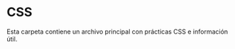 # CSS
Esta carpeta contiene un archivo principal con prácticas CSS e información útil.
<!-- 
    - CSS son las siglas de Cascading Style Sheets (Hojas de estilo en cascada)
    - CSS describe cómo se deben mostrar los elementos HTML en la pantalla, en papel, o en otros medios
    - CSS ahorra mucho trabajo. Puede controlar el diseño de Varias páginas web a la vez
    - Las hojas de estilo externas se almacenan en archivos CSS
-------------------------------------------------------------------------------INFORMACIÓN---------------------------------------------------------------------------------------------
CSS se utiliza para definir estilos para sus páginas web, incluido el diseño, la maquetación y variaciones en la visualización para diferentes dispositivos y tamaños de pantalla.
Una regla CSS consta de un selector y un bloque de declaración.
h1         {             color:      blue;   font-size:  15px    }
(Selector) (Declaración) (Propiedad) (Valor) (Propiedad) (Valor) (Declaración)
El selector apunta al elemento HTML al que desea aplicar estilo.
El bloque de declaración contiene una o más declaraciones separadas por punto y coma.
Cada declaración incluye un nombre de propiedad CSS y un valor, separados por dos puntos.
Varias declaraciones CSS se separan con punto y coma y declaración Los bloques están rodeados de llaves.
---------------------------------------------------------------------------------------------------------------------------------------------------------------------------------------
Un selector CSS selecciona los elementos HTML que quieren estilizar.
Los selectores CSS se utilizan para "encontrar" (o seleccionar) los elementos HTML que quieren estilizar.
Podemos dividir los selectores CSS en cinco categorías:
    - Selectores simples (seleccione elementos según el nombre, la identificación, la clase)
        - El selector id utiliza el atributo id de un elemento HTML para seleccionar un elemento específico.
        El id de un elemento es único dentro de una página, por lo que el selector id es acostumbrado ¡Selecciona un elemento único!
        Para seleccionar un elemento con un identificador específico, escriba un carácter de numeral (#), seguido de El identificador del elemento.
        - El selector de clase selecciona elementos HTML con un atributo de clase específico.
        Para seleccionar elementos con una clase específica, escriba un carácter de punto (.) seguido de la opción nombre de la clase.
            También puede especificar que solo los elementos HTML específicos se vean afectados por una clase.
    - Selectores del combinador (seleccione elementos basados en una relación específica entre ellos)
        - El selector de agrupación selecciona todos los elementos HTML con el mismo estilo Definiciones.
    - Selectores de pseudoclase (seleccionar elementos en función de un estado determinado)
    - Selectores de pseudoelementos (seleccionar y aplicar estilo a una parte de un elemento)
    - Selectores de atributos (seleccionar elementos en función de un atributo o valor de atributo)
    El selector universal (*) selecciona todo el HTML elementos de la página.
---------------------------------------------------------------------------------------------------------------------------------------------------------------------------------------
Con un hoja de estilo externa, puede cambiar el aspecto de todo un sitio web cambiando ¡Solo un archivo!
Se puede utilizar una hoja de estilo interna si una sola página HTML tiene un estilo único.
Se puede utilizar un estilo en línea para aplicar un estilo único a un solo elemento.
Si se han definido algunas propiedades para el mismo selector (elemento) en diferentes hojas de estilo, Se utilizará el valor de la última hoja de estilo leída.
El archivo .css externo no debe contener ninguna etiqueta HTML.
No agregue un espacio entre el valor de la propiedad (20) y la unidad (px)
margin: 20 px;(MAL) margin: 20px;(BIEN)
---------------------------------------------------------------------------------------------------------------------------------------------------------------------------------------
Los comentarios se utilizan para explicar el código y pueden ayudar cuando edite el código fuente en una fecha posterior.
Los navegadores ignoran los comentarios.
/*Se comenta así*/
---------------------------------------------------------------------------------------------------------------------------------------------------------------------------------------
Los colores se especifican mediante nombres de color predefinidos o valores RGB, HEX, HSL, RGBA, HSLA.
    - Un valor de color RGB representa la luz ROJA, VERDE y AZUL.
        Cada parámetro (rojo, verde y azul) define la intensidad del color entre 0 y 255.
        Los valores de color RGBA son una extensión de los valores de color RGB con un canal alfa - que especifica la opacidad de un color.
    - Un color hexadecimal se especifica con: #RRGGBB, donde el RR (rojo), GG (verde) y BB (azul) enteros hexadecimales especifican los componentes de el color.
        Donde rr (rojo), gg (verde) y bb (azul) son valores hexadecimales entre 00 y ff (igual que el decimal 0-255).
        A veces verás un código hexadecimal de 3 dígitos en la fuente CSS.
        El código hexadecimal de 3 dígitos es una abreviatura de algunos códigos hexadecimales de 6 dígitos.
    - HSL significa tono, saturación y luminosidad.
        El tono es un grado en la rueda de colores de 0 a 360. 0 es rojo, 120 es verde y 240 es azul.
        La saturación es un valor porcentual. 0% significa un tono de gris y 100% es el color completo.
        La ligereza también es un porcentaje. El 0% es negro, el 50% no es ni claro ni oscuro, el 100% es blanco
        El parámetro alfa es un número entre 0.0 (totalmente transparente) y 1.0 (nada transparente):
CSS/HTML admite 140 nombres de colores estándar.
Puede establecer el color de fondo de los elementos HTML:
Puede establecer el color del texto:
Puede establecer el color de los bordes:
---------------------------------------------------------------------------------------------------------------------------------------------------------------------------------------
Las propiedades de fondo CSS se utilizan para agregar efectos de fondo para los elementos.
La propiedad especifica el color de fondo de un elemento.background-color
La propiedad especifica la opacidad/transparencia de un elemento. Puede tomar un valor de 0.0 a 1.0. Cuanto menor sea el valor, más transparente:opacity
Si no desea aplicar opacidad a los elementos secundarios, utilice valores de color RGBA. En el ejemplo siguiente se establece la opacidad del color de fondo y no del texto:
La propiedad especifica una imagen que se va a utilizar como fondo de un elemento.background-image
De forma predeterminada, la imagen se repite para que cubra todo el elemento.
Algunas imágenes deben repetirse solo horizontal o verticalmente, o se verán extrañas, así:
La propiedad se utiliza para Especifique la posición de la imagen de fondo.background-position
La propiedad especifica si la imagen de fondo debe desplazarse o fijarse (no se desplazará con el botón resto de la página):background-attachment
Para acortar el código, también es posible especificar todas las propiedades de fondo en una sola propiedad única. Esto se denomina propiedad abreviada.
---------------------------------------------------------------------------------------------------------------------------------------------------------------------------------------
La propiedad especifica el tipo de borde que se va a mostrar.border-style
Se permiten los siguientes valores:
    - dotted - Define un borde punteado
    - dashed - Define un borde discontinuo
    - solid - Define un borde sólido
    - double - Define un doble borde
    - groove - Define un borde ranurado 3D. El efecto depende del valor del color del borde
    - ridge - Define un borde estriado 3D. El efecto depende del valor del color del borde
    - inset - Define un borde de inserción 3D. El efecto depende del valor del color del borde
    - outset - Define un borde de inicio 3D. El efecto depende del valor del color del borde
    - none - No define ningún borde
    - hidden - Define un borde oculto
Ninguna de las OTRAS propiedades de borde CSS (de las que se enseñará a continuación) tendrá NINGÚN efecto a menos que se establezca la propiedad.border-style
La propiedad especifica el ancho de los cuatro bordes.border-width
El ancho se puede establecer como un tamaño específico (en px, pt, cm, em, etc.) o usando Uno de los tres valores predefinidos: thin, medium o thick:
La propiedad puede tener de uno a cuatro valores (para el borde superior, el borde derecho, borde inferior y el borde izquierdo):border-width
La propiedad se utiliza para establecer el color de los cuatro bordes.border-color
La propiedad puede tener de uno a cuatro valores (para el borde superior, el borde derecho, el borde inferior y el borde izquierdo). border-color
A partir de los ejemplos de las páginas anteriores, ha visto que es posible especificar un borde diferente para cada lado.
En CSS, también hay propiedades para especificar cada uno de los bordes (top, derecha, abajo e izquierda):
Como viste en la página anterior, hay muchas propiedades a tener en cuenta cuando se trata de fronteras.
Para acortar el código, también es posible especificar todas las propiedades de borde individuales en una propiedad.
La propiedad es una propiedad abreviada para las siguientes propiedades de borde individuales:border
    - border-width
    - border-style (obligatorio)
    - border-color
La propiedad se utiliza para agregar bordes redondeados a un elemento:border-radius
---------------------------------------------------------------------------------------------------------------------------------------------------------------------------------------
Los márgenes se utilizan para crear espacio alrededor de los elementos, fuera de los bordes definidos.
Con CSS, tienes control total sobre los márgenes. Hay propiedades para establecer el margen de cada lado de un elemento (superior, derecho, inferior e izquierdo).
Todas las propiedades de margen pueden tener los siguientes valores:
    - Automático: el navegador calcula el margen
    - Longitud: especifica un margen en px, pt, cm, etc.
    - % - especifica un margen en % de la anchura del elemento contenedor
    - inherit: especifica que el margen debe heredarse del elemento primario
Para acortar el código, es posible especificar todas las propiedades de margen en una propiedad.
La propiedad es una propiedad abreviada para las siguientes propiedades de margen individuales:margin
    Si la propiedad tiene cuatro valores:margin
    margin: 25px 50px 75px 100px;
        - El margen superior es de 25px
        - El margen derecho es de 50px
        - El margen inferior es de 75px
        - El margen izquierdo es de 100px
    Si la propiedad tiene tres valores:margin
    margin: 25px 50px 75px;
        - El margen superior es de 25px
        - Los márgenes derecho e izquierdo son de 50px
        - El margen inferior es de 75px
    Si la propiedad tiene dos valores:margin
    margin: 25px 50px;
        - Los márgenes superior e inferior son de 25px
        - Los márgenes derecho e izquierdo son de 50px
    Si la propiedad tiene un valor:margin
    margen: 25px;
        - Los cuatro márgenes son de 25px
Puede establecer la propiedad margin en para centrar horizontalmente el elemento dentro de su contenedor.auto
A veces, dos márgenes se colapsan en un solo margen.
Los márgenes superior e inferior de los elementos a veces se contraen en un solo margen que es igual al mayor de los dos márgenes.
¡Esto no sucede en los márgenes izquierdo y derecho! ¡Solo márgenes superior e inferior!
Por ejemplo, el elemento <h1> tiene un margen inferior de 50px y El <h2> tiene un margen superior establecido en 20px.
El sentido común parecería sugerir que el margen vertical entre el <h1> y el <h2> sería un total de 70px (50px + 20px). Pero debido al colapso de los márgenes, El margen real termina siendo de 50px.
---------------------------------------------------------------------------------------------------------------------------------------------------------------------------------------
El padding o relleno se utiliza para crear espacio alrededor del contenido de un elemento, dentro de los bordes definidos.
Las propiedades CSS se utilizan para generar espacio alrededor el contenido de un elemento, dentro de los bordes definidos.padding
Con CSS, tienes control total sobre el relleno. Hay propiedades para establecer el relleno de cada lado de un elemento (superior, derecho, inferior e izquierdo).
Todas las propiedades de relleno pueden tener los siguientes valores:
    - Longitud: especifica un relleno en PX, PT, CM, etc.
    - % - especifica un relleno en % de la anchura del elemento que lo contiene
    - inherit: especifica que el relleno debe heredarse del elemento primario
No se permiten valores negativos.
    Si la propiedad tiene cuatro valores:padding
    padding: 25px 50px 75px 100px;
        - El relleno superior es de 25px
        - El relleno derecho es de 50px
        - El relleno inferior es de 75px
        - El relleno izquierdo es de 100px
    si la propiedad tiene tres valores:padding
    padding: 25px 50px 75px;
        - El relleno superior es de 25px
        - Los rellenos derecho e izquierdo son de 50px
        - El relleno inferior es de 75px
    Si la propiedad tiene dos valores:padding
    relleno: 25px 50px;
        - Los rellenos superior e inferior son de 25px
        - Los rellenos derecho e izquierdo son de 50px
    Si la propiedad tiene un valor:padding
    relleno: 25px;
        - Los cuatro rellenos son de 25px
La propiedad CSS especifica el ancho del área de contenido del elemento. El área de contenido es la parte dentro del relleno, el borde y el margen de un elemento (el modelo de caja).width
Por lo tanto, si un elemento tiene un ancho especificado, el relleno agregado a ese elemento se añadirá a la anchura total del elemento. A menudo, este es un resultado indeseable.
Por ejemplo, el elemento <div> tiene un ancho de 300px. Sin embargo, el ancho real del elemento <div> será de 350px (300px + 25px de relleno izquierdo + 25px de relleno derecho):
Para mantener el ancho en 300px, sin importar la cantidad de relleno, puedes usar la propiedad box-sizing. Esto hace que el elemento mantenga su ancho real; si Si aumenta el relleno, el espacio de contenido disponible disminuirá.
---------------------------------------------------------------------------------------------------------------------------------------------------------------------------------------
El CSS y las propiedades se utilizan para establecer el altura y anchura de un elemento.heightwidth
La propiedad CSS se utiliza para establecer el ancho máximo de un elemento.max-width
Las propiedades height y width no incluyen relleno, bordes ni márgenes. Establece la altura/anchura del área dentro del relleno, el borde y el margen de el elemento.
Las propiedades y puede tener los siguientes valores:heightwidth
    - auto - Este es el valor predeterminado. El navegador Calcula la altura y la anchura
    - length - Define la altura/anchura en px, cm, etc.
    - % - Define la altura/anchura en porcentaje de El bloque contenedor
    - initial - Establece la altura/anchura en su Valor predeterminado
    - inherit - La altura/anchura será heredado de su valor primario
La propiedad se utiliza para establecer el ancho máximo de un elemento.max-width
Se puede especificar en valores de longitud, como px, cm, etc., o en porcentaje (%) de la que contiene, o se establece en none (esto es predeterminado. Significa que no hay un ancho máximo).max-width
El problema con lo anterior ocurre cuando la ventana del navegador es más pequeña que el ancho de el elemento (500px). A continuación, el navegador añade una barra de desplazamiento horizontal a la página.<div>
En su lugar, el uso en esta situación mejorará el manejo de las ventanas pequeñas por parte del navegador.max-width
---------------------------------------------------------------------------------------------------------------------------------------------------------------------------------------
En CSS todos los elementos HTML pueden ser considerados como cajas.
En CSS, el término "modelo de caja" se utiliza cuando se habla de diseño y maquetación.
El modelo de caja CSS es esencialmente una caja que envuelve cada elemento HTML. Consta de: contenido, relleno, bordes y márgenes. La siguiente imagen ilustra el modelo de caja:
Explicación de las diferentes partes:
    - Contenido: el contenido del cuadro, donde aparecen el texto y las imágenes.
    - Padding: despeja un área alrededor del contenido. El acolchado es transparente
    - Borde: un borde que rodea el padding y el contenido
    - Margen: despeja un área fuera del borde. El margen es transparente
Para establecer correctamente la anchura y la altura de un elemento en todos los navegadores, es necesario saber cómo funciona el modelo de caja.
Al establecer las propiedades width y height de un elemento con CSS, solo tienes que establecer el ancho y el alto del área de contenido. Para Calcular el ancho y alto total de un elemento, también debes incluir el relleno y los bordes.
---------------------------------------------------------------------------------------------------------------------------------------------------------------------------------------
Un contorno u outline es una línea dibujada fuera del borde del elemento.
Un contorno es una línea que se dibuja alrededor de los elementos, FUERA de los bordes, para hacer que el elemento "se destaque".
CSS tiene las siguientes propiedades de esquema:
    - outline-style
    - outline-color
    - outline-width
    - outline-offset
    - outline
¡El contorno difiere de los bordes! A diferencia del borde, el contorno es dibujado fuera del borde del elemento, y puede superponerse a otro contenido. Además, el outline NO forma parte de las dimensiones del elemento; la anchura y la altura totales del elemento no se ve afectado por la anchura del contorno.
    La propiedad especifica el estilo del contorno, y puede tener uno de los siguientes valores:outline-style
    - dotted - Define un contorno punteado
    - dashed - Define un contorno discontinuo
    - solid - Define un contorno sólido
    - double - Define un doble contorno
    - groove - Define un contorno ranurado en 3D
    - ridge - Define un contorno estriado en 3D
    - inset - Define un contorno de inserción 3D
    - outset - Define un contorno inicial 3D
    - none - No define ningún contorno
    - hidden - Define un contorno oculto
Ninguna de las otras propiedades de esquema (de las que se enseñará a continuación) tendrá NINGÚN efecto a menos que se establezca la propiedad.outline-style
La propiedad especifica el ancho del contorno, y puede tener uno de los siguientes valores:outline-width
    - thin (típicamente 1px)
    - medium (normalmente 3px)
    - thick (normalmente 5px)
    Un tamaño específico (en px, pt, cm, em, etc.)
La propiedad se utiliza para establecer el color del contorno.outline-color
La propiedad es una propiedad abreviada de Establecer las siguientes propiedades de esquema individuales:outline
    - outline-width
    - outline-style (obligatorio)
    - outline-color
La propiedad añade espacio entre un contorno y el borde/borde de un elemento. El espacio entre un outline y su contorno es transparente.outline-offset
---------------------------------------------------------------------------------------------------------------------------------------------------------------------------------------
CSS tiene muchas propiedades para dar formato al texto.
La propiedad se utiliza para establecer el color del texto. El color se especifica mediante:color
El alto contraste es muy importante para las personas con problemas de visión. Por lo tanto, asegúrese siempre de que el contraste entre el color del texto y el color de fondo (o imagen de fondo) es bueno!
Las propiedades para alinear texto son:
    - text-align
        La propiedad se utiliza para establecer la alineación horizontal de un texto.text-align
        Un texto puede estar alineado a la izquierda o a la derecha, centrado o justificado.
        En el ejemplo siguiente se muestra el texto alineado al centro y alineado a la izquierda y a la derecha (La alineación a la izquierda es la predeterminada si la dirección del texto es de izquierda a derecha y a la derecha La alineación es predeterminada si la dirección del texto es de derecha a izquierda):
            Cuando la propiedad se establece en "justify", cada línea es estirado de modo que cada línea tenga el mismo ancho, y los márgenes izquierdo y derecho sean Recto (como en revistas y periódicos)
    - text-align-last
        La propiedad especifica cómo alinear la última línea de un texto.text-align-last
    - direction
    - unicode-bidi
        Las propiedades direction y unicode-bidi se pueden usar para cambiar la dirección del texto de un elemento: 
    - vertical-align
        La propiedad establece la alineación vertical de un elemento.vertical-align
        Establezca la alineación vertical de una imagen en un texto:
La propiedad se utiliza para agregar Una línea de decoración a texto.text-decoration-line
Puede combinar más de un valor, como sobrelínea y subrayado para mostrar líneas tanto por encima como por debajo de un texto.
No se recomienda subrayar el texto que no es un enlace, ya que esto a menudo confunde al lector.
La propiedad se utiliza para Establece el color de la línea de decoración.text-decoration-color
La propiedad se utiliza para Establece el estilo de la línea de decoración.text-decoration-style
La propiedad se utiliza para Establece el grosor de la línea de decoración.text-decoration-thickness
    La propiedad es una taquigrafía Propiedad para:text-decoration
    - text-decoration-line (obligatorio)
    - text-decoration-color (Opcional)
    - text-decoration-style (Opcional)
    - text-decoration-thickness (Opcional)
La propiedad se utiliza para especificar letras mayúsculas y minúsculas en un texto.text-transform
Se puede usar para convertir todo en letras mayúsculas o minúsculas, o Escribe en mayúscula la primera letra de cada palabra:
La propiedad se utiliza para especificar la sangría de la primera línea de un texto:text-indent
La propiedad se utiliza para especificar el espacio entre los caracteres de un texto.letter-spacing
La propiedad se utiliza para especificar el espacio entre líneas:line-height
La propiedad se utiliza para especificar el espacio entre las palabras de un texto.word-spacing
La propiedad especifica cómo se controlan las líneas dentro de un elemento.white-space
La propiedad agrega sombra al texto.text-shadow
En su uso más simple, solo se especifica la sombra horizontal (2px) y la sombra vertical (2px):
---------------------------------------------------------------------------------------------------------------------------------------------------------------------------------------
Elegir la fuente correcta tiene un gran impacto en la forma en que los lectores experimentan un sitio web.
La fuente correcta puede crear una identidad fuerte para tu marca.
Es importante usar una fuente que sea fácil de leer. La fuente agrega valor a su texto. También es importante elegir el color y el tamaño del texto correctos para la fuente.
En CSS hay cinco familias de fuentes genéricas:
    - Las fuentes serif tienen un pequeño trazo en los bordes de cada letra. Crean una sensación de formalidad y elegancia.
    - Las fuentes sans-serif tienen líneas limpias (sin trazos pequeños adjuntos). Crean un aspecto moderno y minimalista.
    - Fuentes monoespaciadas: aquí todas las letras tienen el mismo ancho fijo. Crean un aspecto mecánico.
    - Las fuentes cursivas imitan la escritura humana.
    - Las fuentes de fantasía son fuentes decorativas/lúdicas.
En CSS, usamos la propiedad para especificar la fuente de un texto.font-family
La propiedad debe contener varios nombres de fuente como un sistema de "respaldo", para garantizar la máxima compatibilidad entre navegadores/sistemas operativos. Comience con la fuente que desee y termine con una familia genérica (para permitir que el navegador elija una fuente similar en la familia genérica, si no hay otras fuentes disponible). Los nombres de las fuentes deben estar separados por comas.
Si el nombre de la fuente es más de una palabra, debe estar entre comillas, como: "Times New Roman".
Las fuentes seguras para la Web son fuentes que se instalan universalmente en todos los navegadores y dispositivos.
Sin embargo, no existen fuentes 100% completamente seguras para la web. Siempre hay un Posibilidad de que no se encuentre una fuente o no esté instalada correctamente.
Por lo tanto, es muy importante utilizar siempre fuentes alternativas.
Esto significa que debe agregar una lista de "fuentes de copia de seguridad" similares en la propiedad. Si el La primera fuente no funciona, el navegador probará la siguiente, y la siguiente, y así sucesivamente. Termine siempre la lista con un nombre genérico de familia de fuentes.font-family
La siguiente lista son las mejores fuentes seguras para la web para HTML y CSS:
    - Arial (sans-serif)
    - Verdana (sans-serif)
    - Tahoma (sans-serif)
    - Trebuchet MS (sans-serif)
    - Times New Roman (serif)
    - Georgia (serif)
    - Garamond (serif)
    - Courier New (monoespaciado)
    - Brush Script MT (cursiva)
La propiedad se usa principalmente para especificar texto en cursiva.font-style
Esta propiedad tiene tres valores:
    - normal: el texto se muestra normalmente
    - italic - El texto se muestra en cursiva
    - oblique - El texto está "inclinado" (oblicuo es muy similar a la cursiva, pero menos compatible)
La propiedad especifica el grosor de una fuente:font-weight
La propiedad especifica si un texto debe o no se mostrará en una fuente de versalitas.font-variant
    En una fuente de versalitas, todas las letras minúsculas se convierten en mayúsculas letras. Sin embargo, las letras mayúsculas convertidas aparecen en un tamaño de fuente más pequeño que las letras mayúsculas originales del texto.
La propiedad establece el tamaño del texto.font-size
Ser capaz de gestionar el tamaño del texto es importante en el diseño web. Sin embargo, usted no debe usar ajustes de tamaño de fuente para hacer que los párrafos parezcan encabezados, o Los encabezados parecen párrafos.
Utilice siempre las etiquetas HTML adecuadas, como <h1> - <h6> para los encabezados y <p> para Párrafos.
El valor font-size puede ser un tamaño absoluto o relativo.
    Tamaño absoluto:
        Establece el texto en un tamaño especificado
        No permite al usuario cambiar el tamaño del texto en todos los navegadores (malo por razones de accesibilidad)
        El tamaño absoluto es útil cuando se conoce el tamaño físico de la salida
    Tamaño relativo:
        Establece el tamaño relativo a los elementos circundantes
        Permite al usuario cambiar el tamaño del texto en los navegadores
Si usa píxeles, aún puede usar la herramienta de zoom para cambiar el tamaño de toda la página.
Para permitir a los usuarios cambiar el tamaño del texto (en el menú del navegador), muchos Los desarrolladores usan EM en lugar de píxeles.
1em es igual al tamaño de fuente actual. El tamaño de texto predeterminado en los navegadores es 16px. Por lo tanto, el tamaño predeterminado de 1em es de 16px.
El tamaño se puede calcular de píxeles a em usando esta fórmula: pixels/16=em
En el ejemplo anterior, el tamaño del texto en em es el mismo que en el ejemplo anterior en píxeles. Sin embargo, con el tamaño em, es posible ajustar el tamaño del texto en todos los navegadores.
Desafortunadamente, todavía hay un problema con las versiones anteriores de Internet Explorer. El texto se vuelve más grande de lo que debería cuando se hace más grande, y más pequeño de lo que debería cuando se hace más pequeño.
La solución que funciona en todos los navegadores es establecer un tamaño de fuente predeterminado en Porcentaje para el elemento <body>:
El tamaño del texto se puede establecer con una unidad, lo que significa el "ancho de la ventana gráfica".vw
De esa manera, el tamaño del texto seguirá el tamaño de la ventana del navegador:
Viewport es el tamaño de la ventana del navegador. 1VW = 1% del ancho de la ventana gráfica. Si la ventana gráfica tiene 50 cm de ancho, 1vw es 0,5 cm
Si no desea utilizar ninguna de las fuentes estándar en HTML, puede utilizar Google Fonts.
Las fuentes de Google son de uso gratuito y tienen más de 1000 fuentes para elegir.
¡Solicitar varias fuentes puede ralentizar sus páginas web! Así que ten cuidado con eso.
Por supuesto, puedes diseñar Google Fonts como quieras, ¡con CSS!
Las buenas combinaciones de fuentes son esenciales para un gran diseño.
Para acortar el código, también es posible especificar todas las propiedades de fuente individuales en una propiedad.
La propiedad es una propiedad abreviada para:font
    - font-style
    - font-variant
    - font-weight
    - font-size/line-height
    - font-family
---------------------------------------------------------------------------------------------------------------------------------------------------------------------------------------
La forma más sencilla de añadir un icono a tu página HTML es con una biblioteca de iconos, como Font Awesome.
Todos los iconos de las bibliotecas de iconos que aparecen a continuación son vectores escalables que pueden personalizarse con CSS (tamaño, color, sombra, etc.)
---------------------------------------------------------------------------------------------------------------------------------------------------------------------------------------
Con CSS, los enlaces se pueden diseñar de muchas maneras diferentes.
Los enlaces se pueden diseñar con cualquier propiedad CSS
Además, los enlaces se pueden diseñar de manera diferente según el estado en el que se encuentren.
Los cuatro estados de enlace son:
    - a:link - Un enlace normal y no visitado
    - a:visited - Un enlace que el usuario ha visitado
    - a:hover - Un enlace cuando el usuario pasa el ratón por encima de él
    - a:active - Un enlace en el momento en que se hace clic en él
Al establecer el estilo para varios estados de vínculo, hay algunas reglas de orden:
a:hover DEBE ir después de a:link y a:visited
a:active DEBE venir después de a:hover
La propiedad se utiliza principalmente para eliminar subrayados de los enlaces:text-decoration
La propiedad se puede utilizar para especificar un color de fondo para los vínculos:background-color
---------------------------------------------------------------------------------------------------------------------------------------------------------------------------------------
En HTML, hay dos tipos principales de listas:
    - Listas desordenadas (<ul>): los elementos de la lista están marcados con viñetas
    - Listas ordenadas (<ol>): los elementos de la lista están marcados con números o letras
Las propiedades de la lista CSS le permiten:
    - Establecer diferentes marcadores de elementos de lista para listas ordenadas
    - Establecer diferentes marcadores de elementos de lista para listas desordenadas
    - Establecer una imagen como marcador de elemento de lista
    - Agregar colores de fondo a listas y elementos de lista
La propiedad especifica el tipo de elemento de lista marcador.list-style-type
Algunos de los valores son para listas desordenadas y otros para listas ordenadas.
La propiedad especifica una imagen como lista Marcador de objeto:list-style-image
La propiedad especifica la posición de los marcadores de elementos de lista (viñetas).list-style-position
    "list-style-position: outside;" significa que las viñetas estarán fuera el elemento de lista. El inicio de cada línea de un elemento de lista se alineará verticalmente. Este es el valor predeterminado:
    "list-style-position: inside;" significa que las viñetas estarán dentro el elemento de lista. Como es parte del elemento de la lista, será parte del texto y Inserta el texto al principio:
La propiedad también Se puede ser  utiliza para eliminar los marcadores/viñetas. Tenga en cuenta que la lista también tiene un margen predeterminado y relleno. Para eliminar esto, agregue a <ul> o <ol>:list-style-type:none margin:0 padding:0
La propiedad es una propiedad abreviada. Se utiliza para establecer todos los valores Enumere las propiedades en una declaración:list-style
Cuando se utiliza la propiedad abreviada, el orden de los valores de propiedad es:
    - list-style-type (si se especifica una imagen de estilo de lista, El valor de esta propiedad se mostrará si la imagen por alguna razón no se puede mostrar)
    - list-style-position (especifica si los marcadores de elementos de lista deben aparecer dentro o fuera del flujo de contenido)
    - list-style-image (especifica una imagen como elemento de lista marcador)
Si falta uno de los valores de propiedad anteriores, el valor predeterminado de la propiedad Se insertará la propiedad que falta, si la hubiera.
También podemos estilizar listas con colores, para que se vean un poco más interesante.
Cualquier cosa que se agregue a la etiqueta <ol> o <ul>, afecta a toda la lista, mientras que Las propiedades añadidas a la etiqueta <li> afectarán a los elementos individuales de la lista:
---------------------------------------------------------------------------------------------------------------------------------------------------------------------------------------
El aspecto de una tabla HTML se puede mejorar en gran medida con CSS:
Para especificar los bordes de la tabla en CSS, utilice la propiedad.border
Si necesita una tabla que abarque toda la pantalla (ancho completo), agregue a la etiqueta<Tabla> la propiedad:width: 100%
La propiedad establece si los bordes de la tabla debe contraerse en un solo borde:border-collapse
La anchura y la altura de una tabla se definen mediante las propiedades y.widthheight
La propiedad establece la alineación horizontal (como izquierda, derecha o centro) del contenido en <th> o <td>.text-align
De forma predeterminada, el contenido de los elementos <th> están alineados al centro y el El contenido de los elementos <td> se alinea a la izquierda.
Para alinear al centro el contenido de los elementos <td> también, use :text-align: center
La propiedad establece la alineación vertical (como superior, inferior o central) del contenido en <th> o <td>.vertical-align
De forma predeterminada, la alineación vertical del contenido de una tabla es media (tanto para la <th> y <td> elementos)
Para controlar el espacio entre el borde y el contenido de una tabla, utilice la propiedad en <td> y <th> elementos:padding
Utilice el selector de <tr> para resaltar las filas de la tabla con el ratón sobre::hover
Una tabla adaptable mostrará una barra de desplazamiento horizontal si la pantalla es demasiado pequeña para mostrar el contenido completo:
Agregue un elemento contenedor (como <div>) alrededor del elemento <table> para que responda:overflow-x:auto
En OS X Lion (en Mac), las barras de desplazamiento están ocultas de forma predeterminada y solo se muestran cuando se usan (aunque se haya establecido "overflow:scroll").
---------------------------------------------------------------------------------------------------------------------------------------------------------------------------------------
La propiedad display es la propiedad CSS más importante para controlar el diseño.
La propiedad especifica si se muestra un elemento y cómo se muestra.display
Cada elemento HTML tiene un valor de visualización predeterminado según el tipo de elemento
Un elemento de nivel de bloque siempre comienza en una nueva línea y ocupa todo el ancho disponible (se extiende hacia la izquierda y hacia la derecha tanto como puede).
Un elemento en línea no comienza en una nueva línea y solo ocupa el ancho necesario.
display: none; se usa comúnmente con JavaScript para ocultar y mostrar elementos sin eliminarlos y volver a crearlos.Como se mencionó, cada elemento tiene un valor de visualización predeterminado. Sin embargo, puede Anule esto.
Cambiar un elemento en línea a un elemento de bloque, o viceversa, puede ser útil para Hacer que la página se vea de una manera específica y seguir los estándares de la web.
Un ejemplo común es la creación de elementos en línea para menús horizontales:<li>
Establecer la propiedad display de un elemento solo cambia la forma en que se muestra el elemento, NO qué tipo de elemento es. Por lo tanto, no se permite un elemento en línea con para tener otros elementos de bloque dentro de él
La ocultación de un elemento se puede hacer estableciendo la propiedad en . El elemento se ocultará y la página se mostrará como si el elemento no lo estuviera allí:displaynone
también oculta un elemento.
Sin embargo, el elemento seguirá ocupando el mismo espacio como antes. El elemento estará oculto, pero seguirá afectando al diseño:
---------------------------------------------------------------------------------------------------------------------------------------------------------------------------------------
Como se mencionó en el capítulo anterior; Un elemento de nivel de bloque siempre ocupa todo el ancho disponible (se extiende hacia la izquierda y hacia la derecha tanto como puede).
Establecer el width de un elemento a nivel de bloque evitará que se estire hasta los bordes de su contenedor. A continuación, puede establecer el parámetro márgenes a auto, para centrar horizontalmente el elemento dentro de su contenedor. El ocupará el ancho especificado y el espacio restante se dividirá equitativamente entre los dos márgenes:
El problema con lo anterior ocurre cuando la ventana del navegador está más pequeño que el ancho de el elemento. A continuación, el navegador añade una barra de desplazamiento horizontal a la página.<div>
Usar en su lugar, max-width en esta situación, mejorará el Manejo de ventanas pequeñas por parte del navegador. Esto es importante a la hora de hacer que un sitio sea utilizable En dispositivos pequeños: NO FUNCIONA CON %
---------------------------------------------------------------------------------------------------------------------------------------------------------------------------------------
La propiedad especifica el tipo de método de posicionamiento utilizado para un elemento.position
Hay cinco valores de posición diferentes:
    - static
        Los elementos HTML se colocan estáticos de forma predeterminada.
        Los elementos posicionados estáticamente no se ven afectados por las propiedades superior, inferior, izquierda y derecha.
        Un elemento con no se coloca de ninguna manera especial; Lo es Siempre posicionado de acuerdo con el flujo normal de la página:position: static;
    - relative
        Un elemento con position: relative; se coloca en relación con su posición normal.
        Si se establecen las propiedades superior, derecha, inferior e izquierda de un elemento con una posición relativa, se producirá para ser ajustado lejos de su posición normal. El resto del contenido no se ajustará para que quepa en ningún hueco dejado por el elemento.
    - fixed
        Un elemento con se coloca en relación con la ventana gráfica, lo que significa que siempre permanece en el mismo lugar incluso si se desplaza la página. La parte superior, Las propiedades right, bottom e left se utilizan para colocar el elemento.position: fixed;
        Un elemento fijo no deja un hueco en la página donde normalmente se habría ubicado.
    - absolute
        Un elemento con se coloca en relación con el antecesor posicionado más cercano (en lugar de colocarse en relación con la ventana gráfica, como fijo).position: absolute;
        Sin embargo; Si un elemento posicionado en absoluto no tiene antecesores posicionados, Utiliza el cuerpo del documento y se mueve junto con el desplazamiento de la página.
        Los elementos posicionados en posición absoluta se eliminan del flujo normal y pueden superponerse elementos.
    - sticky
        Un elemento con se coloca en función de la posición de desplazamiento del usuario.position: sticky;
        Un elemento adhesivo alterna entre relativefixed y fixed, dependiendo de la posición de desplazamiento. Se coloca en relación hasta que se alcanza una posición de desplazamiento determinada en la ventana gráfica, luego se "pega" en su lugar (como position:fixed).
---------------------------------------------------------------------------------------------------------------------------------------------------------------------------------------
La propiedad especifica el parámetro Orden de pila de un elemento.z-index
Cuando los elementos están colocados, pueden superponerse a otros elementos.
La propiedad especifica el orden de pila de un elemento (qué elemento debe colocarse delante o detrás de los demás).z-index
Un elemento puede tener un orden de pila positivo o negativo:
solo funciona en elementos posicionados (posición: absoluta, position: relative, position: fixed o position: sticky) y elementos flexibles (elementos que son elementos secundarios directos de display: elementos flexibles).
---------------------------------------------------------------------------------------------------------------------------------------------------------------------------------------
La propiedad CSS controla lo que sucede con contenido que es demasiado grande para caber en un área.overflow
La propiedad tiene los siguientes valores:overflow
    - visible -Predeterminado. El desbordamiento no se recorta. El contenido se representa fuera del cuadro del elemento
    - hidden - El desbordamiento se recorta y el resto del contenido será invisible
    - scroll - El desbordamiento se recorta y se agrega una barra de desplazamiento para ver el resto del contenido
    - auto - Similar a , pero agrega barras de desplazamiento solo cuando es necesarioscroll
La propiedad solo funciona para elementos de bloque con una altura especificada.overflow
Las propiedades y especifican si se debe cambiar el desbordamiento de contenido solo horizontal o verticalmente (o Ambos):overflow-xoverflow-y
overflow-x Especifica qué hacer con los bordes izquierdo y derecho de la contenido.
especifica qué hacer con los bordes superior e inferior de la contenido.overflow-y
---------------------------------------------------------------------------------------------------------------------------------------------------------------------------------------
La propiedad CSS especifica cómo debe flotar un elemento.float
La propiedad CSS Especifica qué elementos pueden flotar junto al elemento borrado y en qué lado.clear
La propiedad se utiliza para Posicionamiento y formato del contenido, por ejemplo, dejar que una imagen flote a la izquierda del texto en un contenedor.float
El inmueble puede tener uno de los siguientes valores:float
    - left - El elemento flota a la izquierda de su contenedor
    - right - El elemento flota a la derecha de su contenedor
    - none - El elemento no flota (se mostrará justo donde aparece en el texto). Este es el valor predeterminado
    - inherit - El elemento hereda el valor float de su padre
En su uso más simple, la propiedad se puede usar para ajustar texto alrededor de imágenes.float
Cuando usamos la propiedad, y queremos El siguiente elemento a continuación (no a la derecha ni a la izquierda), tendremos que usar la propiedad.floatclear
La propiedad especifica lo que debería suceder con el elemento que está al lado de un elemento flotante.clear
El inmueble puede tener uno de los siguientes valores:clear
    - none - El elemento no se empuja hacia abajo elementos flotantes a la izquierda o a la derecha. Este es el valor predeterminado
    - left - El elemento se empuja hacia abajo a la izquierda Elementos flotantes
    - right - El elemento se empuja hacia abajo Elementos flotantes a la derecha
    - both - El elemento se empuja debajo de ambos Elementos flotantes izquierdo y derecho
    - inherit - El elemento hereda el valor clear de su padre
Al borrar flotantes, debe hacer coincidir el clear con el float: Si un elemento se desplaza hacia la izquierda, luego debe despejar hacia la izquierda. Tu elemento flotante seguirá flotando, pero el elemento borrado aparecerá debajo de él en la web página.
Si un elemento flotante es más alto que el elemento contenedor, se "desbordará" fuera de su contenedor. A continuación, podemos añadir un truco clearfix a Resuelva este problema:
Puede crear fácilmente tres cajas flotantes una al lado de la otra. Sin embargo, cuando agrega algo que agranda el ancho de cada cuadro (por ejemplo, relleno o bordes), el cuadro se romperá. La propiedad nos permite incluir el relleno y el borde en el ancho (y alto) total de la caja, asegurándonos de que el relleno permanezca dentro de la caja y que no se rompa.box-sizing
En el ejemplo anterior, aprendió a hacer flotar cajas una al lado de la otra con el mismo ancho. Sin embargo, no es fácil crear cajas flotantes con alturas iguales. Una solución rápida sin embargo, es establecer una altura fija
Sin embargo, esto no es muy flexible. Está bien si puede garantizar que las cajas siempre tendrán la misma cantidad de contenido. Pero muchas veces, el contenido no es el mismo. Si intentas el ejemplo anterior en un teléfono móvil, verás que el segundo El contenido de la caja se mostrará fuera de la caja. Aquí es donde CSS3 Flexbox resulta útil, ya que puede estirarse automáticamente Las cajas deben ser tan largas como la caja más larga:
También puede usarlo con una lista de hipervínculos para crear un menú horizontal:float
---------------------------------------------------------------------------------------------------------------------------------------------------------------------------------------
En comparación con display: inline, el principal diferencia es que permite para establecer una anchura y una altura en el elemento.display: inline-block
Además, con display: inline-block, se respetan los márgenes/rellenos superior e inferior, pero con ellos no lo son. display: inline
Un uso común es mostrar los elementos de la lista horizontalmente en lugar de verticalmente.
---------------------------------------------------------------------------------------------------------------------------------------------------------------------------------------
Para centrar horizontalmente un elemento de bloque (como <div>), use margin: auto;
Establecer el ancho del elemento evitará que se extienda hacia el bordes de su contenedor.
A continuación, el elemento ocupará el ancho especificado y el espacio restante se dividirá a partes iguales entre los dos márgenes:
La alineación central no tiene ningún efecto si no se establece la propiedad (o establecido en 100%).width
Para centrar el texto dentro de un elemento, use text-align: center;
Para centrar una imagen, establezca los márgenes izquierdo y derecho y conviértala en un elemento:autoblock
Un método para alinear elementos es utilizar:position: absolute;
Hay muchas formas de centrar un elemento verticalmente en CSS. Una solución simple es usar arriba y abajo:padding
Si y no son opciones, otra solución es usar el posicionamiento y la propiedad:paddingline-heighttransform
También puedes usar flexbox para centrar las cosas. Solo tenga en cuenta que flexbox no es compatible con IE10 y versiones anteriores:
---------------------------------------------------------------------------------------------------------------------------------------------------------------------------------------
Un selector CSS puede contener más de un selector simple. Entre lo simple selectores, podemos incluir un combinador.
Hay cuatro combinadores diferentes en CSS:
    - Selector de descendientes (espacio)
        El selector de descendientes coincide con todos los elementos que son descendientes de un elemento.
    - Selector de niños (>)
        El selector secundario selecciona todos los elementos que son los elementos secundarios de un elemento especificado.
    - Selector de hermanos adyacentes (+)
        El selector del mismo nivel adyacente se utiliza para seleccionar un elemento que está directamente después de otro elemento específico.
        Los elementos del mismo nivel deben tener el mismo elemento primario y "adyacente" significa "inmediatamente después".
    - Selector general de hermanos (~)
        El selector general del mismo nivel selecciona todos los elementos que son los siguientes elementos del mismo nivel de un elemento especificado.
---------------------------------------------------------------------------------------------------------------------------------------------------------------------------------------
Una pseudoclase se utiliza para definir un estado especial de un elemento.
Por ejemplo, se puede utilizar para:
    Aplicar estilo a un elemento cuando un usuario pasa el ratón por encima de él
    Diseña los enlaces visitados y no visitados de manera diferente
    Aplicar estilo a un elemento cuando se le da el foco
¡DEBE venir después en la definición de CSS para que sea efectivo! Los nombres de pseudoclase no distinguen entre mayúsculas y minúsculas.
Las pseudoclases se pueden combinar con clases HTML:
La pseudoclase coincide con un elemento especificado que es el primer elemento secundario de otro elemento.:first-child
La pseudoclase le permite definir reglas especiales para diferentes idiomas.:lang
---------------------------------------------------------------------------------------------------------------------------------------------------------------------------------------
Un pseudoelemento CSS se utiliza para aplicar estilo a partes específicas de un elemento.
Por ejemplo, se puede utilizar para:
    Aplicar estilo a la primera letra, o línea, de un elemento
    Insertar contenido antes o después del contenido de un elemento
El pseudoelemento se utiliza para añadir un estilo especial a la primera línea de un texto.::first-line
El pseudoelemento solo se puede aplicar a nivel de bloque Elementos.::first-line
Las siguientes propiedades se aplican al pseudoelemento:::first-line
    - Propiedades de la fuente
    - Propiedades de color
    - Propiedades de fondo
    - espaciado entre palabras
    - espaciado entre letras
    - texto-decoración
    - alineación vertical
    - transformación-texto
    - altura-línea
    - claro
El pseudoelemento se utiliza para añadir un estilo especial al primero letra de un texto.::first-letter
El pseudoelemento solo se puede aplicar a nivel de bloque Elementos.::first-letter
Las siguientes propiedades se aplican al pseudoelemento ::first-letter:
    - Propiedades de la fuente
    - Propiedades de color
    - Propiedades de fondo
    - Propiedades de margen
    - Propiedades de relleno
    - Propiedades de borde
    - texto-decoración
    - vertical-align (solo si "float" es "none")
    - transformación-texto
    - altura-línea
    - flotar
    - claro
También se pueden combinar varios pseudoelementos.
El pseudoelemento se puede utilizar para insertar algún contenido antes del contenido de un elemento.::before
El pseudoelemento se puede utilizar para insertar algún contenido después del contenido de un elemento.::after
El pseudoelemento selecciona el marcadores de elementos de lista.::marker
El pseudoelemento coincide con la parte de un elemento que es seleccionado por un usuario.::selection
Las siguientes propiedades CSS se pueden aplicar:
    - color
    - background
    - cursor
    - outline
---------------------------------------------------------------------------------------------------------------------------------------------------------------------------------------
La propiedad especifica la opacidad/transparencia de un elemento.opacity
La propiedad se usa a menudo junto con el selector para cambiar la opacidad al pasar el mouse:opacity:hover
Cuando se usa la propiedad para agregar transparencia al fondo de un elemento, todos sus elementos secundarios heredan la misma transparencia. Esto puede hacer que el texto dentro de un elemento totalmente transparente sea difícil de leer:opacity
Si no desea aplicar opacidad a los elementos secundarios, como en nuestro ejemplo anterior, utilice valores de color RGBA. En el ejemplo siguiente se establece la opacidad del color de fondo y no del texto:
---------------------------------------------------------------------------------------------------------------------------------------------------------------------------------------
Tener una navegación fácil de usar es importante para cualquier sitio web.
Con CSS puedes transformar aburridos menús HTML en atractivas barras de navegación.
Una barra de navegación necesita HTML estándar como base.
Una forma de crear una barra de navegación horizontal es especificar los elementos <li> como en línea, además del código "estándar" de la página anterior:
---------------------------------------------------------------------------------------------------------------------------------------------------------------------------------------
CSS se puede utilizar para crear una galería de imágenes.
---------------------------------------------------------------------------------------------------------------------------------------------------------------------------------------
Un sprite de imagen es una colección de imágenes colocadas en una sola imagen.
Una página web con muchas imágenes puede tardar mucho tiempo en cargarse y genera Múltiples solicitudes de servidor.
El uso de sprites de imagen reducirá el número de solicitudes del servidor y ahorrará ancho de banda.
---------------------------------------------------------------------------------------------------------------------------------------------------------------------------------------
Es posible aplicar estilo a elementos HTML que tienen atributos o valores de atributo específicos.
El selector se utiliza para seleccionar elementos con un atributo.[attribute]
El selector se utiliza para seleccionar elementos con un atributo y valor.[attribute="value"]
El selector se utiliza para seleccionar elementos con un atributo valor que contiene una palabra especificada.[attribute~="value"]
El selector se utiliza para seleccionar elementos con el atributo especificado, cuyo valor puede ser exactamente el valor especificado o el valor especificado seguido de un guión (-).[attribute|="value"]
    El valor tiene que ser una palabra entera, ya sea sola, como class="top", o seguido de un guión( - ), como class="top-text".
El selector se utiliza para seleccionar elementos con el atributo especificado, cuyo valor comienza con el valor especificado.[attribute^="value"]
    ¡El valor no tiene que ser una palabra completa!
El selector se utiliza para seleccionar elementos cuyo atributo value termina con un valor especificado.[attribute$="value"]
    ¡El valor no tiene que ser una palabra completa!
El selector se utiliza para seleccionar elementos cuyo atributo value contiene un valor especificado.[attribute*="value"]
    ¡El valor no tiene que ser una palabra completa!
---------------------------------------------------------------------------------------------------------------------------------------------------------------------------------------
El aspecto de un formulario HTML se puede mejorar en gran medida con CSS:
Utilice la propiedad para determinar el ancho del campo de entrada:width
Utilice la propiedad para agregar espacio dentro del campo de texto.padding
Si desea un icono dentro de la entrada, use la propiedad y Colóquelo con la propiedad.
En este ejemplo, usamos la propiedad CSS para animar El ancho de la entrada de búsqueda cuando obtiene el foco.
Use la propiedad para evitar que se cambie el tamaño de las áreas de texto (deshabilite el "capturador" en la esquina inferior derecha):resize
---------------------------------------------------------------------------------------------------------------------------------------------------------------------------------------
Los contadores CSS son "variables" mantenidas por CSS cuyos valores pueden ser incrementado por las reglas CSS (para realizar un seguimiento de cuántas veces se utilizan). Contadores Le permite ajustar la apariencia del contenido en función de su ubicación en el documento.
Para trabajar con contadores CSS utilizaremos las siguientes propiedades:
    - counter-reset - Crea o restablece un contador
    - counter-increment - Incrementa un valor de contador
    - content - Inserciones generadas contenido
    - counter() or counters()- Agrega el atributo Valor de un contador a un elemento
Un sitio web a menudo se divide en encabezados, menús, contenido y un pie de página:
---------------------------------------------------------------------------------------------------------------------------------------------------------------------------------------
La regla en CSS se utiliza para añadir más importancia a una propiedad/valor de lo normal.!important
De hecho, si usa la regla, anulará TODAS las reglas de estilo anteriores para eso propiedad específica en ese elemento!!important
Es bueno conocer la regla. Es posible que lo veas en algún código fuente CSS. Sin embargo, no lo use a menos que sea absolutamente necesario.!important
---------------------------------------------------------------------------------------------------------------------------------------------------------------------------------------
Las funciones matemáticas CSS permiten que las expresiones matemáticas sean utilizados como valores de propiedad. Aquí, explicaremos las funciones , y .calc() max()min()
La función realiza un cálculo que se utilizará como valor de propiedad.calc()
La función utiliza el valor más grande, de una lista de valores separados por comas, como el valor de la propiedad.max()
La función utiliza el valor más pequeño, de una lista de valores separados por comas, como el valor de la propiedad.min()
---------------------------------------------------------------------------------------------------------------------------------------------------------------------------------------
Con la propiedad CSS, puedes dar a cualquier elemento "esquinas redondeadas".border-radius
La propiedad CSS define el radio de un esquinas del elemento.border-radius
La propiedad border-radius es en realidad una propiedad abreviada de las propiedades border-top-left-radius, border-top-right-radius, border-bottom-right-radius y border-bottom-left-radius
La propiedad puede tener desde uno a cuatro valores. Estas son las reglas:border-radius
    - Cuatro valores - border-radius: 15px 50px 30px 5px; (Primero el valor se aplica a la esquina superior izquierda, el segundo valor se aplica a la esquina superior derecha, El tercer valor se aplica a la esquina inferior derecha y el cuarto valor se aplica a esquina inferior izquierda):
    - Tres valores - border-radius: 15px 50px 30px; (primer valor se aplica a la esquina superior izquierda, el segundo valor se aplica a la esquina superior derecha y a la parte inferior izquierda esquinas, y el tercer valor se aplica a la esquina inferior derecha):
    - Dos valores - border-radius: 15px 50px; (se aplica el primer valor a las esquinas superior izquierda e inferior derecha, y el segundo valor se aplica a la esquina superior derecha y esquinas inferiores izquierdas):
    - Un valor - border-radius: 15px; (el valor se aplica a todos los cuatro esquinas, que se redondean igualmente
---------------------------------------------------------------------------------------------------------------------------------------------------------------------------------------
Con la propiedad CSS, puede establecer una imagen para que se use como borde alrededor de un elemento.border-image
La propiedad CSS le permite especificar una imagen que se utilizará en lugar del borde normal alrededor de un elemento.border-image
La propiedad tiene tres partes:
    - La imagen que se va a utilizar como borde
    - Dónde cortar la imagen
    - Defina si las secciones centrales deben repetirse o estirarse
---------------------------------------------------------------------------------------------------------------------------------------------------------------------------------------
CSS le permite agregar varias imágenes de fondo para un elemento, a través de la propiedad.background-image
Las diferentes imágenes de fondo están separadas por comas, y las imágenes son apiladas una encima de la otra, donde la primera imagen está más cerca del espectador.
Se pueden especificar varias imágenes de fondo utilizando el background (como en el caso anterior) o la propiedad abreviada.background
La propiedad CSS permite especificar el tamaño de las imágenes de fondo.background-size
El tamaño se puede especificar en longitudes, porcentajes o utilizando uno de los dos Palabras clave: contener o cubrir.
La palabra clave escala la imagen de fondo para que sea lo más grande posible (pero tanto su anchura como su altura deben caber dentro del área de contenido). Por lo tanto, dependiendo de las proporciones del fondo imagen y el área de posicionamiento del fondo, puede haber algunas áreas de el fondo que no están cubiertos por la imagen de fondo.contain
La palabra clave escala la imagen de fondo para que el área de contenido sea completamente cubierto por la imagen de fondo (tanto su anchura como su altura son iguales o exceder el área de contenido). Como tal, es posible que algunas partes de la imagen de fondo no estén visible en el área de posicionamiento del fondo.cover
La propiedad también acepta varios valores para el tamaño de fondo (usando una lista separada por comas), cuando se trabaja con varios fondos.background-size
La propiedad CSS especifica dónde se encuentra la imagen de fondo Colocado.background-origin
La propiedad toma tres valores diferentes:
    - border-box: la imagen de fondo comienza desde la esquina superior izquierda del borde
    - padding-box - (por defecto) la imagen de fondo comienza desde la esquina superior izquierda del borde de relleno
    - content-box: la imagen de fondo comienza en la esquina superior izquierda del contenido
La propiedad CSS especifica el área de pintura del fondo.background-clip
La propiedad toma tres valores diferentes:
    - border-box - (por defecto) el fondo se pinta en el borde exterior del borde
    - padding-box - el fondo está pintado en el borde exterior del relleno
    - content-box: el fondo se pinta dentro del cuadro de contenido
---------------------------------------------------------------------------------------------------------------------------------------------------------------------------------------
La palabra clave se utiliza para hacer un Color transparente. Esto se usa a menudo para hacer un color de fondo transparente para un elemento.transparent
    La palabra clave es equivalente a rgba(0,0,0,0). Los valores de color RGBA son una extensión de Valores de color RGB con un canal alfa, que especifica la opacidad de un Color.
La palabra clave es como una variable que contiene el valor actual de la propiedad color de un elemento.currentcolor
Esta palabra clave puede ser útil si desea que un color específico sea consistente en un o una página.
La palabra clave especifica que un debe heredar su valor de su elemento primario.inherit
La palabra clave se puede utilizar para cualquier CSS y en cualquier elemento HTML.inherit
---------------------------------------------------------------------------------------------------------------------------------------------------------------------------------------
Los degradados CSS le permiten mostrar transiciones suaves entre dos o más colores especificados.
CSS define tres tipos de degradados:
    - Degradados lineales (va hacia abajo/arriba/izquierda/derecha/diagonalmente)
        Para crear un degradado lineal debe definir Al menos dos paradas de color. Las paradas de color son los colores que desea representar transiciones suaves entre. También puede establecer un punto de partida y una dirección (o un ángulo) a lo largo de con el efecto degradado.
            background: linear-gradient(direction, color-stop1, color-stop2, ...);
        Puede crear un degradado en diagonal especificando las posiciones inicial horizontal y vertical.
            Si desea tener más control sobre la dirección del degradado, Puede definir un ángulo, en lugar de las direcciones predefinidas (hacia abajo, hacia arriba, a la derecha, a la izquierda, a abajo a la derecha, etc.). Un valor de 0 grados equivale a "Para arriba". Un valor de 90 grados equivale a "a la derecha". Un valor de 180 grados es equivalente a "hasta el fondo".
        Los degradados CSS también admiten transparencia, que se puede utilizar para crear efectos de desvanecimiento.
        La función repeating-linear-gradient() se utiliza para repetir gradientes lineales:
    - Degradados radiales (definidos por su centro)
        Un gradiente radial se define por su centro.
        Para crear un degradado radial, también debe definir al menos dos paradas de color.
            background-image: radial-gradient(shape size at position, start-color, ..., last-color);
        El parámetro shape define la forma. Puede tomar el valor círculo o elipse. El valor predeterminado es elipse.
    - Degradados cónicos (girados alrededor de un punto central)
        Un degradado cónico es un degradado con transiciones de color giradas alrededor de un punto central.
        Para crear un degradado cónico debe definir al menos dos colores.
            background-image: conic-gradient([from angle] [at position,] color [degree], color [degree], ...);
        De forma predeterminada, el ángulo es 0 grados y la posición es el centro.
        Si no se especifica ningún grado, los colores se distribuirán por igual el punto central.
            Solo tienes que añadir para que el degradado cónico parezca un pastel:border-radius: 50%
            El [from ángulo] especifica un ángulo en el que todo el gradiente cónico es rotado por.
            La posición [at] especifica el centro del gradiente cónico.
        La función se utiliza para repetir gradientes cónicos:repeating-conic-gradient()
---------------------------------------------------------------------------------------------------------------------------------------------------------------------------------------
Con CSS puedes añadir sombras al texto y a los elementos.
La propiedad CSS aplica sombra al texto.text-shadow
En su uso más simple, solo especificas la sombra horizontal (2px) y la sombra vertical (2px):
La propiedad CSS se utiliza para aplicar una o más sombras en un elemento.box-shadow
En su uso más simple, solo se especifica una sombra horizontal y una vertical. El El color predeterminado de la sombra es el color de texto actual.
    El parámetro define el radio de propagación. Un valor positivo aumenta el tamaño de la sombra, un valor negativo disminuye el tamaño de la sombra.spread
    El parámetro cambia la sombra de una sombra exterior (inicio) a una sombra interior.inset
---------------------------------------------------------------------------------------------------------------------------------------------------------------------------------------
La propiedad CSS especifica cómo el contenido desbordado que no es debe señalarse al usuario.text-overflow
    Se puede recortar:
    o se puede representar como puntos suspensivos (...):
La propiedad CSS permite que las palabras largas se puedan dividir y envolver en la siguiente línea. word-wrap
La propiedad CSS especifica las reglas de salto de línea.word-break
La propiedad CSS especifica si las líneas de texto se disponen horizontal o verticalmente.writing-mode
---------------------------------------------------------------------------------------------------------------------------------------------------------------------------------------
Las transformaciones CSS le permiten mover, rotar, escalar y sesgar elementos.
Con la propiedad CSS puedes usar los siguientes métodos de transformación 2D:transform
    - translate()
        El método mueve un elemento desde su posición actual (según a los parámetros dados para el eje X y el eje Y).translate()
    - rotate()
        El método gira un elemento en el sentido de las agujas del reloj o en el sentido contrario a las agujas del reloj según un grado determinado.rotate()
    - scale()
        El método aumenta o disminuye el tamaño de un elemento (de acuerdo con los parámetros dados para el ancho y el alto).scale()
    - skew()
        El método sesga un elemento a lo largo de los ejes X e Y en los ángulos dados.skew()
    - matrix()
        El método combina todos los métodos de transformación 2D en uno solo.matrix()
            El método matrix() toma seis parámetros, que contienen funciones matemáticas, que le permite rotar, escalar, mover (traducir) y sesgar elementos.
                Los parámetros son los siguientes: matrix(scaleX(), skewY(), skewX(), scaleY(), translateX(), translateY())
CSS también admite transformaciones 3D.
Con la propiedad CSS puedes usar los siguientes métodos de transformación 3D:transform
    rotateX()
    rotateY()
    rotateZ()
---------------------------------------------------------------------------------------------------------------------------------------------------------------------------------------
Las transiciones CSS le permiten cambiar los valores de las propiedades sin problemas, durante un período determinado.
Para crear un efecto de transición, debe especificar dos cosas:
    - la propiedad CSS a la que desea agregar un efecto
    - la duración del efecto
La propiedad especifica la curva de velocidad del efecto de transición.transition-timing-function
La propiedad transition-timing-function puede tener los siguientes valores:
    - ease - Especifica un efecto de transición con un inicio lento, luego rápido y luego lento (este es el valor predeterminado)
    - linear - Especifica un efecto de transición con la misma velocidad de principio a fin
    - ease-in - Especifica un efecto de transición con un inicio lento
    - ease-out - Especifica un efecto de transición con un final lento
    - ease-in-out - Especifica un efecto de transición con un inicio y un final lentos
    - cubic-bezier(n,n,n,n) - Le permite definir sus propios valores en una función cúbica-bézier
La propiedad especifica un retardo (en segundos) para el efecto de transición.transition-delay
Las propiedades de transición CSS se pueden especificar una por una o mediante el uso de la propiedad abreviada :transition
    transition: width 2s linear 1s;
---------------------------------------------------------------------------------------------------------------------------------------------------------------------------------------
¡CSS permite la animación de elementos HTML sin usar JavaScript!
Una animación permite que un elemento cambie gradualmente de un estilo a otro.
Puedes cambiar tantas propiedades CSS como quieras, tantas veces como quieras.
Para usar la animación CSS, primero debe especificar algunos fotogramas clave para el archivo animación.
Los fotogramas clave contienen los estilos que tendrá el elemento en determinados momentos.
Al especificar estilos CSS dentro de la regla, la animación cambiará gradualmente del estilo actual al nuevo estilo en determinados momentos.@keyframes
Para que una animación funcione, debe vincularla a un elemento.
El inmueble Define cuánto tiempo debe tardar en completarse una animación. Si no se especifica la propiedad, No se producirá ninguna animación, porque El valor predeterminado es 0s (0 segundos). animation-durationanimation-duration
En el ejemplo anterior, hemos especificado cuándo cambiará el estilo mediante el uso de las palabras clave "desde" y "hasta" (que representa el 0% (inicio) y el 100% (completo)).
También es posible utilizar porcentaje. Al usar porcentaje, puede agregar tantos como El estilo cambia a tu gusto.
La propiedad especifica un retraso para el inicio de una animación.animation-delay
La propiedad especifica el número de veces que se debe ejecutar una animación.animation-iteration-count
La propiedad especifica si una animación debe reproducirse hacia adelante, hacia atrás o alternativamente Ciclos.animation-direction
La propiedad animation-direction puede tener los siguientes valores:
    - normal - La animación se reproduce con normalidad (delanteros). Este es el valor predeterminado
    - reverse - La animación se reproduce en dirección inversa (hacia atrás)
    - alternate - Se reproduce la animación Primero hacia adelante, luego hacia atrás
    - alternate-reverse - Se reproduce la animación Primero hacia atrás, luego hacia adelante
La propiedad especifica la curva de velocidad de la propiedad animación.animation-timing-function
La propiedad animation-timing-function puede tener los siguientes valores:
    - ease - Especifica una animación con un inicio lento, luego rápido y luego lento (este es el valor predeterminado)
    - linear - Especifica una animación con la misma velocidad de principio a fin
    - ease-in - Especifica una animación con un inicio lento
    - ease-out - Especifica una animación con un final lento
    - ease-in-out - Especifica una animación con un inicio y un final lentos
    - cubic-bezier(n,n,n,n) - Le permite definir sus propios valores en una función cúbica-bézier
Las animaciones CSS no afectan a un elemento antes de que se reproduzca el primer fotograma clave o después de que se reproduzca el último fotograma clave. La propiedad animation-fill-mode puede Anule este comportamiento.
La propiedad especifica un para el elemento de destino cuando la animación no se está reproduciendo (antes de que comienza, después de que termina, o ambos).animation-fill-mode
La propiedad animation-fill-mode puede tener los siguientes valores:
    - none - Valor predeterminado. La animación no Aplique cualquier estilo al elemento antes o después de que se ejecute
    - forwards - El elemento conservará el elemento valores de estilo establecidos por el último fotograma clave (depende de la dirección de la animación) y animation-iteration-count)
    - backwards - El elemento obtendrá el estilo valores establecidos por el primer fotograma clave (depende de la dirección de la animación), y Conserve esto durante el período de retardo de animación
    - both - La animación seguirá las reglas tanto para adelante como para atrás, extendiendo las propiedades de animación en ambos Indicaciones
Se puede lograr el mismo efecto de animación que el anterior mediante el uso de la propiedad abreviada:animation
---------------------------------------------------------------------------------------------------------------------------------------------------------------------------------------
Utilice la propiedad para crear imágenes redondeadas:border-radius
Utilice la propiedad para crear imágenes en miniatura.border
Para centrar una imagen, establezca los márgenes izquierdo y derecho y conviértala en un elemento:autoblock
La propiedad CSS agrega efectos visuales (como desenfoque y saturación) a un elemento.filter
La propiedad se utiliza para crear un reflejo de imagen.box-reflect
Para especificar el espacio entre la imagen y el reflejo, agregue el tamaño de la brecha a la propiedad.box-reflect
---------------------------------------------------------------------------------------------------------------------------------------------------------------------------------------
La propiedad CSS se utiliza para especificar cómo un <img> o <video> debe cambiar de tamaño para que se ajuste a su contenedor.object-fit
Esta propiedad indica al contenido que llene el contenedor de varias maneras; como "conserva esa relación de aspecto" o "estira y ocupa tanto espacio como quieras" posible".
Aquí es donde viene la propiedad en. La propiedad puede tomar uno de los siguientes valores:object-fitobject-fit

    - fill - Este es el valor predeterminado. Se cambia el tamaño de la imagen para llenar el dimensión dada. Si es necesario, la imagen se estirará o aplastará para que quepa
    - contain - La imagen mantiene su relación de aspecto, pero se redimensiona para ajustarse a la dimensión dada
    - cover - La imagen mantiene su relación de aspecto y rellena la dimensión dada. La imagen se recortará para que encaje
    - none - No se cambia el tamaño de la imagen
    - scale-down - La imagen es reducida a la versión más pequeña de o none contain
---------------------------------------------------------------------------------------------------------------------------------------------------------------------------------------
La propiedad CSS se utiliza para especificar cómo se debe colocar un <img> o <video> dentro de su contenedor.object-position
A continuación, usamos para mantener el relación de aspecto y para rellenar la dimensión dada. Sin embargo, la imagen se recortará para que encaje, Así:object-fit: cover;
Digamos que la parte de la imagen que se muestra, no está posicionada como queremos. Para Posicionamos la imagen, usaremos la propiedad.object-position
---------------------------------------------------------------------------------------------------------------------------------------------------------------------------------------
Con el enmascaramiento CSS, se crea una capa de máscara para colocarla sobre un para ocultar parcial o totalmente partes del elemento.
La propiedad CSS especifica una máscara capa imagen.mask-image
La imagen de la capa de máscara puede ser una imagen PNG, una imagen SVG, un degradado CSS o un elemento SVG <máscara>.
Para usar una imagen PNG o SVG como capa de máscara, use un valor url() para pasar la máscara imagen de capa.
La imagen de la máscara debe tener un área transparente o semitransparente. Negro indica totalmente transparente.
---------------------------------------------------------------------------------------------------------------------------------------------------------------------------------------
Utilice la propiedad para cambiar el color de fondo de un botón:background-color
Utilice la propiedad para cambiar el tamaño de fuente de un botón:font-size
Utilice la propiedad para cambiar el relleno de un botón:padding
Utilice la propiedad para agregar esquinas redondeadas a un botón:border-radius
Utilice la propiedad para agregar un borde de color a un botón:border
Utilice el selector para cambiar el estilo de un botón al mover el botón Pasa el ratón por encima.:hover
Utilice la propiedad para agregar sombras a un botón:box-shadow
Utilice la propiedad para agregar transparencia a un botón (crea un aspecto "discapacitado").opacity
    También puede agregar la propiedad con un valor de "not-allowed", que mostrará una señal de "prohibido estacionar" cuando pase el mouse sobre el botón:cursor
De forma predeterminada, el tamaño del botón viene determinado por su contenido de texto (tan ancho como su contenido). Utilice la propiedad para cambiar el ancho de un botón:width
Elimine los márgenes y agréguelos a cada botón para crear un grupo de botones:float:left
Úselo en lugar de para agrupar los botones uno debajo del otro, en lugar de uno al lado del otro:display:blockfloat:left
---------------------------------------------------------------------------------------------------------------------------------------------------------------------------------------
El diseño de varias columnas CSS permite una fácil definición de varias columnas de Texto, al igual que en los periódicos:
La propiedad especifica el número de columnas que debe tener un elemento dividirse en.column-coun
La propiedad especifica el espacio entre las columnas.column-gap
La propiedad especifica el estilo de la regla entre Columnas:column-rule-style
La propiedad especifica el ancho de la regla entre columnas:column-rule-width
La propiedad es una propiedad abreviada para establecer todas las propiedades column-rule-* anteriores. column-rule
La propiedad especifica el número de columnas que debe abarcar un elemento.column-span
La propiedad especifica un ancho óptimo sugerido para las columnas.column-width
---------------------------------------------------------------------------------------------------------------------------------------------------------------------------------------
La función se utiliza para insertar el valor de un Variable CSS.var()
Las variables CSS tienen acceso al DOM, lo que significa que puede crear variables con ámbito local o global, cambie las variables con JavaScript y Cambie las variables en función de las consultas de medios.
Una buena manera de usar variables CSS es cuando se trata de los colores de tu diseño. En lugar de copiar y pegar los mismos colores una y otra vez, puede Colócalos en variables.
La función se utiliza para insertar el valor de un Variable CSS.var()
    La sintaxis de la función es la siguiente:var()
        var(--name: value)
En primer lugar: las variables CSS pueden tener un alcance global o local.
Se puede acceder/utilizar variables globales a través de todo el documento, mientras que Las variables locales solo se pueden usar dentro del selector donde se declaran.
Para crear una variable con ámbito global, declárela dentro del selector. El selector coincide con el elemento raíz del documento.:root:root
Para crear una variable con ámbito local, declárela dentro del selector que la va a utilizar.
Las ventajas de usar var() son:
hace que el código sea más fácil de leer (más comprensible)
hace que sea mucho más fácil cambiar los valores de color
Las variables CSS tienen acceso al DOM, lo que significa que puedes cambiarlas con JavaScript.
Ahora queremos cambiar el valor de una variable dentro de una consulta de medios.
    Las consultas de medios consisten en definir diferentes reglas de estilo para diferentes dispositivos (pantallas, tabletas, teléfonos móviles, etc.). Puede obtener más información Consultas de medios en nuestro 
---------------------------------------------------------------------------------------------------------------------------------------------------------------------------------------
De forma predeterminada, la anchura y la altura de un elemento se calculan de la siguiente manera:
ancho + relleno + borde = ancho real de un elemento alto + relleno + borde = altura real de un elemento
Esto significa: Cuando se establece la anchura/altura de un elemento, el elemento aparece a menudo más grande de lo que ha establecido (porque el borde y el relleno del elemento se agregan a la anchura/altura especificada del elemento).
La propiedad nos permite incluir el relleno y el borde en la anchura y la altura totales de un elemento.box-sizing
Si se establece en un elemento, el relleno y el borde son Incluido en el ancho y alto:box-sizing: border-box;
---------------------------------------------------------------------------------------------------------------------------------------------------------------------------------------
La regla, introducida en CSS2, hizo posible definir diferentes reglas de estilo para diferentes tipos de medios.@media
Ejemplos: Podría tener un conjunto de reglas de estilo para las pantallas de los ordenadores, otro para las pantallas de los ordenadores. impresoras, una para dispositivos portátiles, otra para dispositivos tipo televisión, etc.
Las consultas de medios en CSS3 ampliaron la idea de los tipos de medios CSS2: en lugar de buscar un tipo de dispositivo, Analizan la capacidad de la dispositivo.
Las consultas de medios se pueden usar para verificar muchas cosas, como:
    - Anchura y altura de la ventanilla
    - Anchura y altura del dispositivo
    - Orientación (¿está la tableta/teléfono en modo horizontal o vertical?)
    - resolución
El uso de consultas de medios es una técnica popular para ofrecer un estilo personalizado a computadoras de escritorio, portátiles, tabletas y teléfonos móviles (como teléfonos iPhone y Android).
Una consulta de medios consta de un tipo de medio y puede contener uno o más expresiones, que se resuelven en verdadero o falso.
    @media not|only mediatype and (expressions) {
    CSS-Code;
    }
    all Se utiliza para todos los dispositivos de tipo multimedia
    print Se utiliza para impresoras
    screen Se utiliza para pantallas de computadoras, tabletas, teléfonos inteligentes, etc.
    speech Se utiliza para lectores de pantalla que "leen" la página en voz alta
Una forma de usar las consultas de medios es tener una sección CSS alternativa dentro de tu hoja de estilo.
Las consultas de medios son una técnica popular para entregar una hoja de estilo personalizada a diferentes dispositivos. Para demostrar un ejemplo simple, podemos cambiar el color de fondo para diferentes dispositivos:
Otro uso común de las consultas de medios es ocultar elementos en diferentes tamaños de pantalla:
Las consultas de medios también se pueden utilizar para cambiar el diseño de una página en función de la orientación del navegador.
Puede tener un conjunto de propiedades CSS que solo cuando la ventana del navegador es más ancha que su altura, lo que se denomina "Paisaje/Landscape" orientación:
También puede utilizar los valores para establecer una anchura mínima y una anchura máxima.(max-width: ..) and (min-width: ..)
---------------------------------------------------------------------------------------------------------------------------------------------------------------------------------------
Antes del módulo de diseño de Flexbox, había cuatro modos de diseño:
    Block, para secciones de una página web
    En línea, para texto
    Table, para datos de tabla bidimensionales
    Positioned, para la posición explícita de un elemento
El Módulo de Diseño de Caja Flexible, facilita el diseño Estructura de diseño flexible y receptiva sin usar flotación o posicionamiento.
Para empezar a utilizar el modelo Flexbox, primero debe definir un contenedor flexible.
Las propiedades del contenedor flexible son:
    - flex-direction
        La propiedad define en qué dirección se encuentra el contenedor Quiere apilar los elementos flexibles.flex-direction
    - flex-wrap
        La propiedad especifica si el Los artículos flexibles deben envolverse o no.flex-wrap
    - flex-flow
    - justify-content
        La propiedad se utiliza para Alinee los elementos flexibles:justify-content
    - align-items
        La propiedad se utiliza para alinear Los elementos flexibles.align-items
    - align-content
        La propiedad se utiliza para alinear las líneas flexibles.align-content
---------------------------------------------------------------------------------------------------------------------------------------------------------------------------------------
El módulo de diseño de cuadrícula CSS ofrece un sistema de diseño basado en cuadrículas, con filas y columnas, lo que facilita el diseño de páginas web sin tener que usar floats y posicionamiento.
Un elemento HTML se convierte en un contenedor de cuadrícula cuando su propiedad se establece en displaygrid o inline-grid
La propiedad define el número de columnas en el diseño de cuadrícula y puede definir el ancho de cada columna.grid-template-columns
El valor es una lista separada por espacios, donde cada valor define el ancho de la columna respectiva.
Si tiene más de 4 elementos en una cuadrícula de 4 columnas, la cuadrícula se Agregue una nueva fila para colocar los elementos.
La propiedad define la altura de cada fila.grid-template-rows
La propiedad se utiliza para alinear toda la cuadrícula dentro del contenedor.justify-content
El ancho total de la cuadrícula debe ser menor que el ancho del contenedor para que la propiedad tenga algún efecto.justify-content
La propiedad se utiliza para alinear verticalmente toda la cuadrícula dentro del contenedor.align-content
La propiedad define en qué columna(s) para colocar un elemento.grid-column
La propiedad define en qué fila se va a Coloque un elemento.grid-row
La propiedad se puede utilizar como una propiedad abreviada para las propiedades grid-row-start, grid-column-start y las propiedades grid-row-end grid-column-end. grid-area
La propiedad también se puede utilizar para asignar nombres a elementos de cuadrícula.grid-area
-->